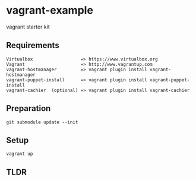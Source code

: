 #  vagrant-example

vagrant starter kit 

## Requirements
    Virtualbox                  => https://www.virtualbox.org
    Vagrant                     => http://www.vagrantup.com
    vagrant-hostmanager         => vagrant plugin install vagrant-hostmanager
    vagrant-puppet-install      => vagrant plugin install vagrant-puppet-install
    vagrant-cachier  (optional) => vagrant plugin install vagrant-cachier
    
## Preparation
    git submodule update --init
    
## Setup
    vagrant up

## TLDR

